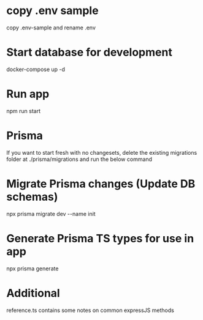 # copy .env sample
copy .env-sample and rename .env

# Start database for development
docker-compose up -d

# Run app
npm run start

# Prisma
If you want to start fresh with no changesets, delete the existing migrations folder at ./prisma/migrations and run the below command

# Migrate Prisma changes (Update DB schemas)
npx prisma migrate dev --name init

# Generate Prisma TS types for use in app
npx prisma generate

# Additional
reference.ts contains some notes on common expressJS methods